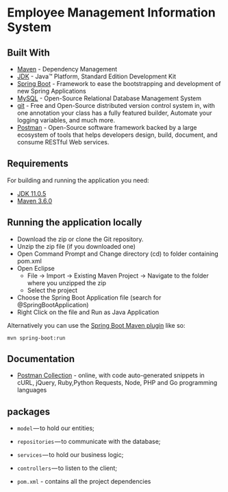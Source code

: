 # Employee Management Information System

## Built With

* 	[Maven](https://maven.apache.org/) - Dependency Management
* 	[JDK](http://www.oracle.com/technetwork/java/javase/downloads/jdk8-downloads-2133151.html) - Java™ Platform, Standard Edition Development Kit 
* 	[Spring Boot](https://spring.io/projects/spring-boot) - Framework to ease the bootstrapping and development of new Spring Applications
* 	[MySQL](https://www.mysql.com/) - Open-Source Relational Database Management System
* 	[git](https://git-scm.com/) - Free and Open-Source distributed version control system in, with one annotation your class has a fully featured builder, Automate your logging variables, and much more.
* 	[Postman](https://www.getpostman.com/) - Open-Source software framework backed by a large ecosystem of tools that helps developers design, build, document, and consume RESTful Web services.

## Requirements

For building and running the application you need:

- [JDK 11.0.5](http://www.oracle.com/technetwork/java/javase/downloads/jdk8-downloads-2133151.html)
- [Maven 3.6.0](https://maven.apache.org)

## Running the application locally

- Download the zip or clone the Git repository.
- Unzip the zip file (if you downloaded one)
- Open Command Prompt and Change directory (cd) to folder containing pom.xml
- Open Eclipse 
   - File -> Import -> Existing Maven Project -> Navigate to the folder where you unzipped the zip
   - Select the project
- Choose the Spring Boot Application file (search for @SpringBootApplication)
- Right Click on the file and Run as Java Application

Alternatively you can use the [Spring Boot Maven plugin](https://docs.spring.io/spring-boot/docs/current/reference/html/build-tool-plugins-maven-plugin.html) like so:

```shell
mvn spring-boot:run
```
## Documentation

* [Postman Collection](https://documenter.getpostman.com/view/5787397/SWLiYkr3?version=latest) - online, with code auto-generated snippets in cURL, jQuery, Ruby,Python Requests, Node, PHP and Go programming languages
## packages

- `model` — to hold our entities;
- `repositories` — to communicate with the database;
- `services` — to hold our business logic;
- `controllers` — to listen to the client;

- `pom.xml` - contains all the project dependencies
